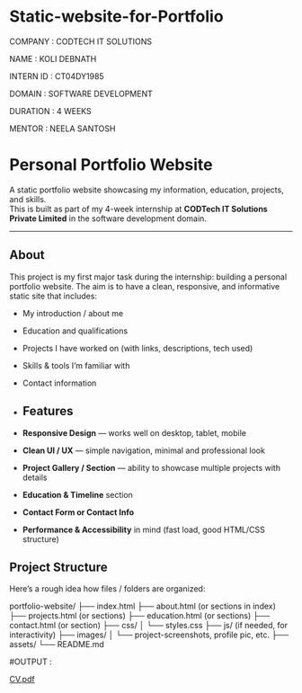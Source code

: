 # Static-website-for-Portfolio

COMPANY : CODTECH IT SOLUTIONS

NAME : KOLI DEBNATH

INTERN ID : CT04DY1985

DOMAIN : SOFTWARE DEVELOPMENT

DURATION : 4 WEEKS

MENTOR : NEELA SANTOSH

# Personal Portfolio Website

A static portfolio website showcasing my information, education, projects, and skills.  
This is built as part of my 4-week internship at **CODTech IT Solutions Private Limited** in the software development domain.

---

## About

This project is my first major task during the internship: building a personal portfolio website. The aim is to have a clean, responsive, and informative static site that includes:

- My introduction / about me  
- Education and qualifications  
- Projects I have worked on (with links, descriptions, tech used)  
- Skills & tools I’m familiar with  
- Contact information

- ## Features

- **Responsive Design** — works well on desktop, tablet, mobile  
- **Clean UI / UX** — simple navigation, minimal and professional look  
- **Project Gallery / Section** — ability to showcase multiple projects with details  
- **Education & Timeline** section  
- **Contact Form or Contact Info**  
- **Performance & Accessibility** in mind (fast load, good HTML/CSS structure)  


## Project Structure

Here’s a rough idea how files / folders are organized:

portfolio-website/
├── index.html
├── about.html (or sections in index)
├── projects.html (or sections)
├── education.html (or sections)
├── contact.html (or section)
├── css/
│ └── styles.css
├── js/ (if needed, for interactivity)
├── images/
│ └── project-screenshots, profile pic, etc.
├── assets/
└── README.md


#OUTPUT : 

[CV.pdf](https://github.com/user-attachments/files/22318753/CV.pdf)
